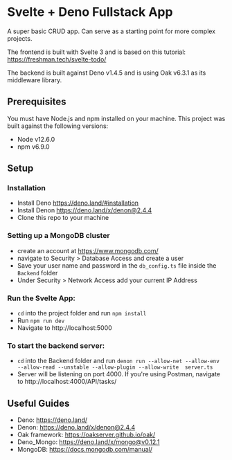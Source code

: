 # Svelte + Deno Fullstack App

A super basic CRUD app. Can serve as a starting point for more complex projects.

The frontend is built with Svelte 3 and is based on this tutorial: https://freshman.tech/svelte-todo/

The backend is built against Deno v1.4.5 and is using Oak v6.3.1 as its middleware library.

## Prerequisites

You must have Node.js and npm installed on your machine. This project was built against the following versions:

- Node v12.6.0
- npm v6.9.0 

## Setup

### Installation
- Install Deno https://deno.land/#installation
- Install Denon https://deno.land/x/denon@2.4.4
- Clone this repo to your machine

### Setting up a MongoDB cluster
- create an account at https://www.mongodb.com/
- navigate to Security > Database Access and create a user
- Save your user name and password in the `db_config.ts` file inside the `Backend` folder
- Under Security > Network Access add your current IP Address

### Run the Svelte App:
- `cd` into the project folder and run `npm install`
- Run `npm run dev`
- Navigate to http://localhost:5000

### To start the backend server:
- `cd` into the Backend folder and run `denon run --allow-net --allow-env --allow-read --unstable --allow-plugin --allow-write  server.ts`
- Server will be listening on port 4000. If you're using Postman, navigate to http://localhost:4000/API/tasks/ 

## Useful Guides
- Deno: https://deno.land/
- Denon: https://deno.land/x/denon@2.4.4
- Oak framework: https://oakserver.github.io/oak/
- Deno_Mongo: https://deno.land/x/mongo@v0.12.1
- MongoDB: https://docs.mongodb.com/manual/ 
